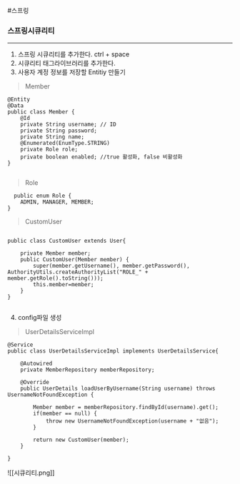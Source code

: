 
#스프링

### 스프링시큐리티
---
1. 스프링 시큐리티를 추가한다.    ctrl + space
2. 시큐리티 태그라이브러리를 추가한다.
3. 사용자 계정 정보를 저장할 Entitiy 만들기

>Member
```
@Entity
@Data
public class Member {
	@Id
	private String username; // ID
	private String password;
	private String name;
	@Enumerated(EnumType.STRING)
	private Role role;
	private boolean enabled; //true 활성화, false 비활성화
}


```

> Role
```
  public enum Role {
	ADMIN, MANAGER, MEMBER;
}

```


> CustomUser
```

public class CustomUser extends User{

	private Member member;
	public CustomUser(Member member) {
		super(member.getUsername(), member.getPassword(), AuthorityUtils.createAuthorityList("ROLE_" + member.getRole().toString()));
		this.member=member;
	}
}


```


4. config파일 생성

>UserDetailsServiceImpl
```
@Service
public class UserDetailsServiceImpl implements UserDetailsService{

	@Autowired
	private MemberRepository memberRepository;
	
	@Override
	public UserDetails loadUserByUsername(String username) throws UsernameNotFoundException {
		
		Member member = memberRepository.findById(username).get();
		if(member == null) {
			throw new UsernameNotFoundException(username + "없음");
		}
		
		return new CustomUser(member);
	}

}

```


![[시큐리티.png]]